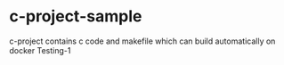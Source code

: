 # c-project-sample
c-project contains c code and makefile which can build automatically on docker
Testing-1
